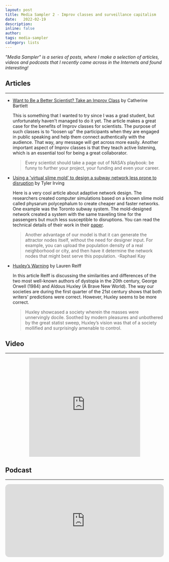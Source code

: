 ```yaml
---
layout: post
title: Media Sampler 2 - Improv classes and surveillance capitalism
date:   2022-02-19
description:
inline: false
author:
tags: media-sampler
category: lists
---
```


*"Media Sampler" is a series of posts, where I make a selection of articles, videos and podcasts that I recently came across in the Internets and found interesting!*

## Articles
---

- [Want to Be a Better Scientist? Take an Improv Class](https://blogs.scientificamerican.com/observations/want-to-be-a-better-scientist-take-an-improv-class/) by Catherine Bartlett

  This is something that I wanted to try since I was a grad student, but unfortunately haven't managed to do it yet. The article makes a great case for the benefits of Improv classes for scientists. The purpose of such classes is to "loosen up" the participants when they are engaged in public speaking and help them connect authentically with the audience. That way, any message will get across more easily. Another important aspect of Improv classes is that they teach active listening, which is an essential tool for being a great collaborator.

  > <i class="fas fa-quote-left"></i> Every scientist should take a page out of NASA’s playbook: be funny to further your project, your funding and even your career.

- [Using a 'virtual slime mold' to design a subway network less prone to disruption](https://phys.org/news/2022-01-virtual-slime-mold-subway-network.html) by Tyler Irving

  Here is a very cool article about adaptive network design. The researchers created computer simulations based on a known slime mold called physarum polycephalum to create cheaper and faster networks. One example was the Toronto subway system. The mold-designed network created a system with the same traveling time for the passengers but much less susceptible to disruptions. You can read the technical details of their work in their [paper](http://dx.doi.org/10.1038/s41598-022-05439-w).

  > <i class="fas fa-quote-left"></i> Another advantage of our model is that it can generate the attractor nodes itself, without the need for designer input. For example, you can upload the population density of a real neighborhood or city, and then have it determine the network nodes that might best serve this population.
  > -Raphael Kay



- [Huxley’s Warning](https://medium.com/the-shadow/huxleys-warning-4786d08a73a4) by Lauren Reiff

  In this article Reiff is discussing the similarities and differences of the two most well-known authors of dystopia in the 20th century, George Orwell (1984) and Aldous Huxley (A Brave New World). The way our societies are during the first quarter of the 21st century shows that both writers' predictions were correct. However, Huxley seems to be more correct.  

  > <i class="fas fa-quote-left"></i> Huxley showcased a society wherein the masses were unnervingly docile. Soothed by modern pleasures and unbothered by the great statist sweep, Huxley’s vision was that of a society mollified and surprisingly amenable to control.


## Video
---

<center>
<div id='video-container'>
<iframe width="70%" height="315" src="https://www.youtube.com/embed/hIXhnWUmMvw" title="YouTube video player" frameborder="0" allow="accelerometer; autoplay; clipboard-write; encrypted-media; gyroscope; picture-in-picture" allowfullscreen></iframe>
</div>
</center>

## Podcast
---

<iframe style="border-radius:12px" src="https://open.spotify.com/embed/episode/6m2OaXsTWZESGkHBnj48wb?utm_source=generator&theme=0" width="100%" height="232" frameBorder="0" allowfullscreen="" allow="autoplay; clipboard-write; encrypted-media; fullscreen; picture-in-picture"></iframe>
